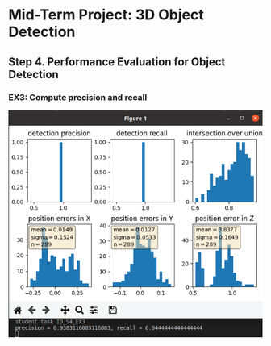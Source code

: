 # Mid-Term Project: 3D Object Detection

## Step 4. Performance Evaluation for Object Detection

### EX3: Compute precision and recall
![alt text](https://github.com/GavinChuan9/nd013-c2-fusion-starter/blob/ID_S4_EX3/img/midterm/S4_EX3.png?raw=true)
